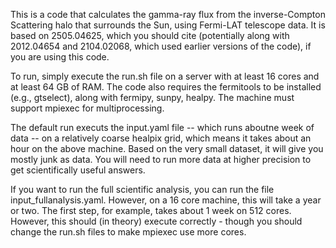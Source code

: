 This is a code that calculates the gamma-ray flux from the inverse-Compton Scattering halo that surrounds the Sun, using Fermi-LAT telescope data. It is based on 2505.04625, which you should cite (potentially along with 2012.04654 and 2104.02068, which used earlier versions of the code), if you are using this code.

To run, simply execute the run.sh file on a server with at least 16 cores and at least 64 GB of RAM. The code also requires the fermitools to be installed (e.g., gtselect), along with fermipy, sunpy, healpy. The machine must support mpiexec for multiprocessing. 

The default run executs the input.yaml file -- which runs aboutne week of data -- on a relatively coarse healpix grid, which means it takes about an hour on the above machine. Based on the very small dataset, it will give you mostly junk as data. You will need to run more data at higher precision to get scientifically useful answers.

If you want to run the full scientific analysis, you can run the file input_fullanalysis.yaml. However, on a 16 core machine, this will take a year or two. The first step, for example, takes about 1 week on 512 cores. However, this should (in theory) execute correctly - though you should change the run.sh files to make mpiexec use more cores.
